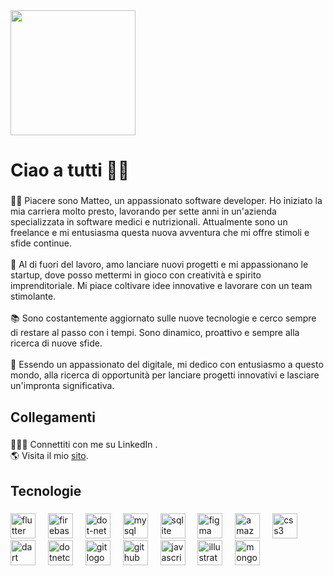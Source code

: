 <div align="left">
  <img height="200" src="https://firebasestorage.googleapis.com/v0/b/matteocalva-dev.appspot.com/o/MatteoFotoCerchio.png?alt=media&token=19434a5c-7d35-4db9-a23b-5f921d4fb0e6"  />
</div>

###

<h1 align="left">Ciao a tutti 👋🏻</h1>

###

<p align="left">🤝🏻 Piacere sono Matteo, un appassionato software developer. Ho iniziato la mia carriera molto presto, lavorando per sette anni in un'azienda specializzata in software medici e nutrizionali. Attualmente sono un freelance e mi entusiasma questa nuova avventura che mi offre stimoli e sfide continue.<br>                                          <br>🚀 Al di fuori del lavoro, amo lanciare nuovi progetti e mi appassionano le startup, dove posso mettermi in gioco con creatività e spirito imprenditoriale. Mi piace coltivare idee innovative e lavorare con un team stimolante.<br>                                          <br>📚 Sono costantemente aggiornato sulle nuove tecnologie e cerco sempre di restare al passo con i tempi. Sono dinamico, proattivo e sempre alla ricerca di nuove sfide.<br>                                          <br>🐾 Essendo un appassionato del digitale, mi dedico con entusiasmo a questo mondo, alla ricerca di opportunità per lanciare progetti innovativi e lasciare un'impronta significativa.</p>

###

<h2 align="left">Collegamenti</h2>

###

<p align="left">👨🏻‍💻 Connettiti con me su LinkedIn .<br>🌎 Visita il mio <a href="https://matteocalva.dev">sito</a>.</p>

###

<h2 align="left">Tecnologie</h2>

###

<div align="left">
  <img src="https://cdn.jsdelivr.net/gh/devicons/devicon/icons/flutter/flutter-original.svg" height="40" alt="flutter logo"  />
  <img width="12" />
  <img src="https://cdn.jsdelivr.net/gh/devicons/devicon/icons/firebase/firebase-plain.svg" height="40" alt="firebase logo"  />
  <img width="12" />
  <img src="https://cdn.jsdelivr.net/gh/devicons/devicon/icons/dot-net/dot-net-original.svg" height="40" alt="dot-net logo"  />
  <img width="12" />
  <img src="https://cdn.simpleicons.org/mysql/4479A1" height="40" alt="mysql logo"  />
  <img width="12" />
  <img src="https://cdn.jsdelivr.net/gh/devicons/devicon/icons/sqlite/sqlite-original.svg" height="40" alt="sqlite logo"  />
  <img width="12" />
  <img src="https://cdn.jsdelivr.net/gh/devicons/devicon/icons/figma/figma-original.svg" height="40" alt="figma logo"  />
  <img width="12" />
  <img src="https://cdn.jsdelivr.net/gh/devicons/devicon/icons/amazonwebservices/amazonwebservices-original.svg" height="40" alt="amazonwebservices logo"  />
  <img width="12" />
  <img src="https://cdn.jsdelivr.net/gh/devicons/devicon/icons/css3/css3-original.svg" height="40" alt="css3 logo"  />
  <img width="12" />
  <img src="https://cdn.jsdelivr.net/gh/devicons/devicon/icons/dart/dart-original.svg" height="40" alt="dart logo"  />
  <img width="12" />
  <img src="https://cdn.jsdelivr.net/gh/devicons/devicon/icons/dotnetcore/dotnetcore-original.svg" height="40" alt="dotnetcore logo"  />
  <img width="12" />
  <img src="https://cdn.jsdelivr.net/gh/devicons/devicon/icons/git/git-original.svg" height="40" alt="git logo"  />
  <img width="12" />
  <img src="https://cdn.jsdelivr.net/gh/devicons/devicon/icons/github/github-original.svg" height="40" alt="github logo"  />
  <img width="12" />
  <img src="https://cdn.jsdelivr.net/gh/devicons/devicon/icons/javascript/javascript-original.svg" height="40" alt="javascript logo"  />
  <img width="12" />
  <img src="https://cdn.jsdelivr.net/gh/devicons/devicon/icons/illustrator/illustrator-plain.svg" height="40" alt="illustrator logo"  />
  <img width="12" />
  <img src="https://cdn.jsdelivr.net/gh/devicons/devicon/icons/mongodb/mongodb-original.svg" height="40" alt="mongodb logo"  />
</div>

###
